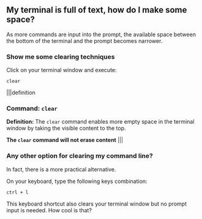 ## My terminal is full of text, how do I make some space?

As more commands are input into the prompt, the available space between the bottom of the terminal and the prompt becomes narrower.

### Show me some clearing techniques

Click on your terminal window and execute: 

```
clear
```

|||definition
### Command: `clear`
__Definition:__ The `clear` command enables more empty space in the terminal window by taking the visible content to the top. 

__The `clear` command will not erase content__
|||

### Any other option for clearing my command line?

In fact, there is a more practical alternative.

On your keyboard, type the following keys combination:

```
ctrl + l
```

This keyboard shortcut also clears your terminal window but no prompt input is needed. How cool is that? 